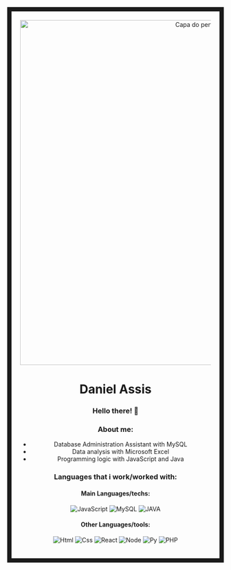 
<div style="text-align: center; justify-content: center; border: 10px solid; padding: 20px; align-items: center;">

<img src="https://github.com/user-attachments/assets/718e8cd3-41b2-4f5a-8e51-5933b9b0fcd8" alt="Capa do perfil" style="width: 800px"> 

<div>


<h1> Daniel Assis </h1>


<h3> Hello there! 🎩 </h3>

<h3> About me: </h3>

<ul>
  
<li> Database Administration Assistant with MySQL </li>
<li> Data analysis with Microsoft Excel </li>
<li> Programming logic with JavaScript and Java </li>
  
  </ul>

<h3> Languages that i work/worked with: </h3>

<h4> Main Languages/techs:</h4>

<div>

![JavaScript](https://icongr.am/devicon/javascript-original.svg?size=78&color=currentColor)
![MySQL](https://icongr.am/devicon/mysql-original-wordmark.svg?size=78&color=currentColor) 
![JAVA](https://icongr.am/devicon/java-original.svg?size=78&color=currentColor)        
   
</div>

<h4> Other Languages/tools:</h4>

![Html](https://icongr.am/devicon/html5-original.svg?size=78&color=currentColor)
![Css](https://icongr.am/devicon/css3-original.svg?size=78&color=currentColor)
![React](https://icongr.am/devicon/react-original-wordmark.svg?size=78&color=currentColor)
![Node](https://icongr.am/devicon/nodejs-original.svg?size=78&color=currentColor)
![Py](https://icongr.am/devicon/python-original.svg?size=78&color=currentColor)
![PHP](https://icongr.am/devicon/php-original.svg?size=78&color=currentColor)

</div>
</div>
</div>
